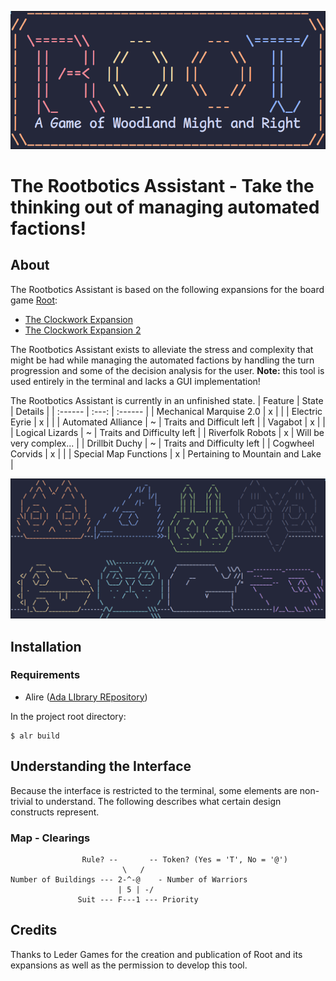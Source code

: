 ![ASCII Root Logo](img/title.png)
# The Rootbotics Assistant - Take the thinking out of managing automated factions!

## About
The Rootbotics Assistant is based on the following expansions for the board game
[Root](https://ledergames.com/products/root-a-game-of-woodland-might-and-right):
- [The Clockwork Expansion](https://ledergames.com/products/root-the-clockwork-expansion)
- [The Clockwork Expansion 2](https://ledergames.com/products/root-the-clockwork-expansion-2?variant=42703095038173)

The Rootbotics Assistant exists to alleviate the stress and complexity that might be
had while managing the automated factions by handling the turn progression and
some of the decision analysis for the user. **Note:** this tool is used entirely in
the terminal and lacks a GUI implementation!

The Rootbotics Assistant is currently in an unfinished state. 
| Feature | State | Details |
| :------ | :---: | :------ |
| Mechanical Marquise 2.0 | x | |
| Electric Eyrie | x | |
| Automated Alliance | ~ | Traits and Difficult left |
| Vagabot | x | |
| Logical Lizards | ~ | Traits and Difficulty left |
| Riverfolk Robots | x | Will be very complex... |
| Drillbit Duchy | ~ | Traits and Difficulty left |
| Cogwheel Corvids | x | |
| Special Map Functions | x | Pertaining to Mountain and Lake |

![ASCII Factions](img/factions.png)

## Installation
### Requirements
- Alire ([Ada LIbrary REpository](https://alire.ada.dev/))

In the project root directory:
```
$ alr build
```
## Understanding the Interface
Because the interface is restricted to the terminal, some elements
are non-trivial to understand. The following describes what certain
design constructs represent.

### Map - Clearings
```
                Rule? --       -- Token? (Yes = 'T', No = '@')
                         \   /
Number of Buildings --- 2-^-@    - Number of Warriors
                        | 5 | -/
               Suit --- F---1 --- Priority
```

## Credits
Thanks to Leder Games for the creation and publication of Root and its
expansions as well as the permission to develop this tool.
